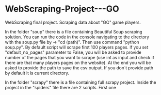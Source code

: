 # WebScraping-Project---GO
WebScraping final project. Scraping data about "GO" game players.

In the folder "soup" there is a file containing Beautiful Soup scraping solution. You can run the code in the console navigating to the directory with the soup.py file 
by -> "cd (path)". Then use command "python soup.py". By default script will scrape first 100 players pages. If you set "default_no_pages" parameter to False, you will 
be asked to provide number of the pages that you want to scrape (use int as input and check if there are that many players pages on the website). At the end you will 
be asked to provide the path to save the csv output. If you don`t provide path by default it is current directory.

In the folder "scrapy" there is a file containing full scrapy project. Inside the project in the "spiders" file there are 2 scripts. First one


